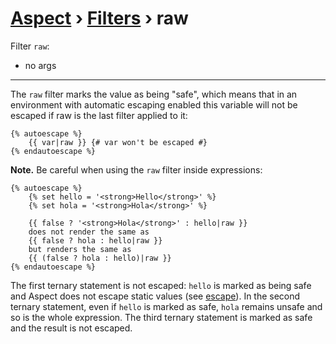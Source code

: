 [Aspect](./../../readme.md) › [Filters](./../filters.md) › raw
============

<!-- {% raw %} -->

Filter `raw`:
* no args

---

The `raw` filter marks the value as being "safe", which means that in an environment with automatic escaping enabled 
this variable will not be escaped if raw is the last filter applied to it:

```twig
{% autoescape %}
    {{ var|raw }} {# var won't be escaped #}
{% endautoescape %}
```

**Note.** Be careful when using the `raw` filter inside expressions:
```twig
{% autoescape %}
    {% set hello = '<strong>Hello</strong>' %}
    {% set hola = '<strong>Hola</strong>' %}

    {{ false ? '<strong>Hola</strong>' : hello|raw }}
    does not render the same as
    {{ false ? hola : hello|raw }}
    but renders the same as
    {{ (false ? hola : hello)|raw }}
{% endautoescape %}
```
The first ternary statement is not escaped: `hello` is marked as being safe and Aspect does not escape static values (see [escape](./escape.md)). 
In the second ternary statement, even if `hello` is marked as safe, `hola` remains unsafe and so is the whole expression. 
The third ternary statement is marked as safe and the result is not escaped.

<!-- {% endraw %} -->